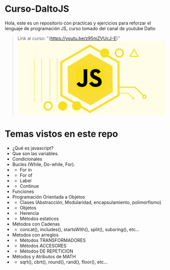 # Curso-DaltoJS
Hola, este es un repositorio con practicas y ejercicios para reforzar el lenguaje de programación JS, curso tomado del canal de youtube Dalto

> Link al curso: "(https://youtu.be/z95mZVUcJ-E)"
![image](/image/js.jpg)

# Temas vistos en este repo
-  ¿Qué es javascript?
-  Que son las variables.
-  Condicionales 
-  Bucles (While, Do-while, For).
- - For in
- - For of
- - Label
- - Continue
-  Funciones
-  Programación Orientada a Objetos
- - Clases (Abstracción, Modularidad, encapsulamiento, polimorfismo)
- - Objetos
- - Herencia
- - Métodos estaticos
-  Métodos con Cadenas 
- - concat(), includes(), startsWith(), split(), subsring(), etc...
-  Metodos con arreglos
- - Métodos TRANSFORMADORES
- - Métodos ACCESORES
- - Métodos DE REPETICION
-  Métodos y Atributos de MATH
- - sqrt(), cbrt(), round(), rand(), floor(), etc...



